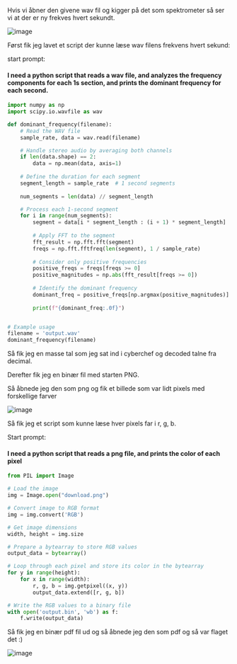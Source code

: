 Hvis vi åbner den givene wav fil og kigger på det som spektrometer så ser vi at der er ny frekves hvert sekundt.

![image](https://github.com/L30HP/DDC-24-Nationals/assets/93826052/b04e58ca-2af2-4440-b28a-ce7e7b395b6c)




Først fik jeg lavet et script der kunne læse wav filens frekvens hvert sekund:

start prompt: 

#### I need a python script that reads a wav file, and analyzes the frequency components for each 1s section, and prints the dominant frequency for each second.

```python
import numpy as np
import scipy.io.wavfile as wav

def dominant_frequency(filename):
    # Read the WAV file
    sample_rate, data = wav.read(filename)

    # Handle stereo audio by averaging both channels
    if len(data.shape) == 2:
        data = np.mean(data, axis=1)
    
    # Define the duration for each segment
    segment_length = sample_rate  # 1 second segments
    
    num_segments = len(data) // segment_length

    # Process each 1-second segment
    for i in range(num_segments):
        segment = data[i * segment_length : (i + 1) * segment_length]
        
        # Apply FFT to the segment
        fft_result = np.fft.fft(segment)
        freqs = np.fft.fftfreq(len(segment), 1 / sample_rate)
        
        # Consider only positive frequencies
        positive_freqs = freqs[freqs >= 0]
        positive_magnitudes = np.abs(fft_result[freqs >= 0])
        
        # Identify the dominant frequency
        dominant_freq = positive_freqs[np.argmax(positive_magnitudes)]
        
        print(f"{dominant_freq:.0f}")


# Example usage
filename = 'output.wav'
dominant_frequency(filename)
```


Så fik jeg en masse tal som jeg sat ind i cyberchef og decoded talne fra decimal.
      
Derefter fik jeg en binær fil med starten PNG.
      
Så åbnede jeg den som png og fik et billede som var lidt pixels med forskellige farver

![image](https://github.com/L30HP/DDC-24-Nationals/assets/93826052/97e6130e-37e7-4aee-acf6-d120389fa86c)

Så fik jeg et script som kunne læse hver pixels far i r, g, b.

Start prompt:

#### I need a python script that reads a png file, and prints the color of each pixel

```python
from PIL import Image

# Load the image
img = Image.open("download.png")

# Convert image to RGB format
img = img.convert('RGB')

# Get image dimensions
width, height = img.size

# Prepare a bytearray to store RGB values
output_data = bytearray()

# Loop through each pixel and store its color in the bytearray
for y in range(height):
    for x in range(width):
        r, g, b = img.getpixel((x, y))
        output_data.extend([r, g, b])

# Write the RGB values to a binary file
with open('output.bin', 'wb') as f:
    f.write(output_data)

```
Så fik jeg en binær pdf fil ud og så åbnede jeg den som pdf og så var flaget det :)

![image](https://github.com/L30HP/DDC-24-Nationals/assets/93826052/2fbac51f-c476-46eb-9f50-547121145d89)
